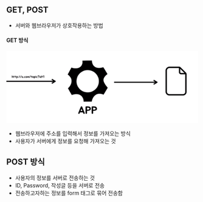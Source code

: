 ## GET, POST
- 서버와 웹브라우저가 상호작용하는 방법

#### GET 방식
![get](img/node18.png)
- 웹브라우저에 주소를 입력해서 정보를 가져오는 방식
- 사용자가 서버에게 정보를 요청해 가져오는 것


## POST 방식
- 사용자의 정보를 서버로 전송하는 것
- ID, Password, 작성글 등을 서버로 전송
- 전송하고자하는 정보를 form 태그로 묶어 전송함
